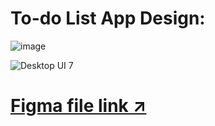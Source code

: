 # To-do List App Design:
![image](https://user-images.githubusercontent.com/116429104/197745995-821b4367-464e-46bd-b0b6-4cf6c3441753.png)

![Desktop UI 7](https://user-images.githubusercontent.com/116429104/197745809-ede7de50-999f-4a6b-b1f4-1c7e82d83ce5.jpg)

# [Figma file link ↗](https://www.figma.com/file/XVaKNbJ6KaZ1iml317vniG/Coffee-Tasks-_-Khushi?node-id=0%3A1)
